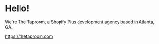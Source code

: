 # Hello!

We're The Taproom, a Shopify Plus development agency based in Atlanta, GA.

https://thetaproom.com
